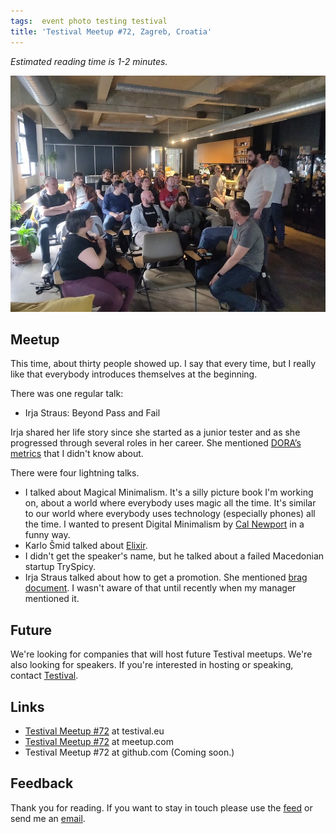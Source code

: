 ```yaml
---
tags:  event photo testing testival
title: 'Testival Meetup #72, Zagreb, Croatia'
---
```

*Estimated reading time is 1-2 minutes.*

![Testival Meetup #72](assets/2025/testival-72.jpg "Testival Meetup #72")

## Meetup

This time, about thirty people showed up. I say that every time, but I really like that everybody introduces themselves at the beginning.

There was one regular talk:

* Irja Straus: Beyond Pass and Fail

Irja shared her life story since she started as a junior tester and as she progressed through several roles in her career. She mentioned [DORA’s metrics](https://dora.dev/guides/dora-metrics-four-keys/) that I didn't know about.

There were four lightning talks.

* I talked about Magical Minimalism. It's a silly picture book I'm working on, about a world where everybody uses magic all the time. It's similar to our world where everybody uses technology (especially phones) all the time. I wanted to present Digital Minimalism by [Cal Newport](https://calnewport.com/writing/) in a funny way.
* Karlo Šmid talked about [Elixir](https://en.wikipedia.org/wiki/Elixir_\(programming_language\)).
* I didn't get the speaker's name, but he talked about a failed Macedonian startup TrySpicy.
* Irja Straus talked about how to get a promotion. She mentioned [brag document](https://jvns.ca/blog/brag-documents/). I wasn't aware of that until recently when my manager mentioned it.

## Future

We're looking for companies that will host future Testival meetups. We're also looking for speakers. If you're interested in hosting or speaking, contact [Testival](mailto:testivaleu@gmail.com).

## Links

* [Testival Meetup \#72](https://testival.eu/testival-meetup-72/) at testival.eu
* [Testival Meetup \#72](https://www.meetup.com/testival/events/306455769/) at meetup.com
* Testival Meetup \#72 at github.com (Coming soon.)

## Feedback

Thank you for reading. If you want to stay in touch please use the [feed](https://filipin.eu/feed.xml) or send me an [email](mailto:zeljko@filipin.eu).
